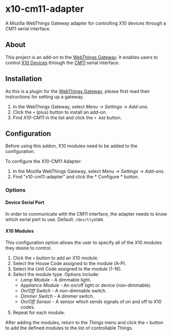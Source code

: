 # x10-cm11-adapter
A Mozilla WebThings Gateway adapter for controlling X10 devices through a CM11 serial interface.

## About
This project is an add-on to the [WebThings Gateway](https://iot.mozilla.org/gateway/).  It enables users to control [X10 Devices](https://www.x10.com/) through the [CM11](http://kbase.x10.com/wiki/CM11A) serial interface.

## Installation
As this is a plugin for the [WebThings Gateway](https://iot.mozilla.org/gateway/), please first read their instructions for setting up a gateway.

1. In the WebThings Gateway, select *Menu -> Settings -> Add-ons*.
2. Click the `+` (plus) button to install an add-on.
3. Find *X10-CM11* in the list and click the `+ Add` button.

## Configuration
Before using this addon, X10 modules need to be added to the configuration.

To configure the X10-CM11 Adapter:
1. In the Mozilla WebThings Gateway, select *Menu -> Settings -> Add-ons*.
2. Find "x10-cm11-adapter" and click the * Configure * button.

### Options

#### Device Serial Port
In order to communicate with the CM11 interface, the adapter needs to know which serial port to use.  Default: `/dev/ttyUSB0`.

#### X10 Modules
This configuration option allows the user to specify all of the X10 modules they desire to control.

1. Click the `+` button to add an X10 module.
2. Select the House Code assigned to the module (A-P).
3. Select the Unit Code assigned to the module (1-16).
4. Select the module type.  Options include: 
   * *Lamp Module* - A dimmable light.
   * *Appliance Module* - An on/off light or device (non-dimmable).
   * *On/Off Switch* - A non-dimmable switch.
   * *Dimmer Switch* - A dimmer switch.
   * *On/Off Sensor* - A sensor which sends signals of on and off to X10 codes.
5. Repeat for each module.

After adding the modules, return to the *Things* menu and click the `+` button to add the defined modules to the list of controllable Things.
